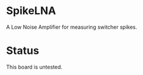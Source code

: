 # SpikeLNA

A Low Noise Amplifier for measuring switcher spikes.

# Status

This board is untested.
